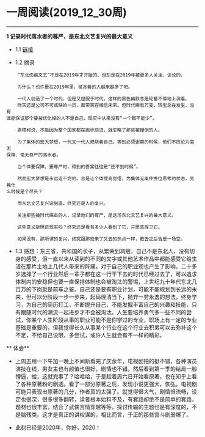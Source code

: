 # 一周阅读(2019_12_30周)

---

**1 记录时代落水者的尊严，是东北文艺复兴的最大意义**

- 1.1 [链接](https://mp.weixin.qq.com/s/WmsLiKJcwVdErm6u1zsS2g)

- 1.2 摘录
~~~
    “东北伤痕文艺”不是在2019年才开始的，但却是在2019年被更多人关注、谈论的。  
    
    为什么？也许是在2019年里，被冻着的人越来越多了吧。  

    一代人创造了一个时代，但是又屈服于时代，这样的黑色幽默总是轮番不停地上演着。  
    昨天还是公司不可或缺的一员，面带笑容相信未来。但时代瞬息万变，转型总在发生，没有  
谁能保证那个要被优化掉的人不是自己，现实中从来没有“一个都不能少”。  

    贾樟柯说，不能因为整个国家都在跑步前进，就忽略了那些被撞倒的人。  

    为了集体的宏大梦想，一代又一代人燃烧着自己。等到必须谢幕的时候，他们不应沦为毫无  
保障、毫无尊严的落水者。  

    当个体要保障、要尊严时，得到的答案往往是“还不到时候”。

    然而宏大梦想是永远追不完的。总是让个体提高觉悟，为集体无条件换位思考的状态，究竟什  
么时候是个尽头？  

    而东北文艺复兴说到底，终究还是人的复兴。  
    
    关注那些被时代痛击的人，记录他们的尊严，是这场东北文艺复兴的最大意义。  
    
    这些意义能照进现实吗？终究还是看有多少人看到了它，并愿意捍卫它。  
    
    如果没有，那所谓的复兴，终究跟那些来了又去的热点一样，散去之后皆是一场空。
~~~

- 1.3 感想：东三省，共和国的长子，从繁荣到凋敝，自己不是东北人，没有切身的感受，但一直以来从读到的不同的文字或其他艺术作品中都能感受它给生活在那片土地上几代人带来的阵痛。对于自己的职业观也产生了影响，二十多岁选择了一个行业然后一辈子都在这一行干下去的时代已经过去了，可以追求体制内的安稳但也要一直保持体制也会被淘汰的警惕，上世纪九十年代东北几百万的下岗就是前车之鉴。自己还是要有职业计划，可能不能规划到长远的未来，但可以分阶段一步一步来，起码理清当下，抛弃一劳永逸的想法，终身学习，为自己的简历打工，不断提升自己，不能发掘丰富自己的兴趣和技能，只有跟随时代的潮流一起进步才不会被淘汰。人生要培养勇气多一些不同的尝试，你某个人生阶段从事的职业可能不是你学过的专业，职场上有一定的专业基础是重要的，但我觉得长久从事某个行业在这个行业去积累可以去弥补这个不足，不给自己设限，多尝试，或许人生就会有不一样的精彩。


** 体会**

- 上周五用一下午加一晚上不间断看完了庆余年，电视剧拍的挺不错，各种演员演技在线，男女主也有颜值也很好，剧情也不错。然后看到第一季的结局一脸懵逼，蛤，这就完事了？哈哈哈，于是趁着周六日开始看原著，也在知乎上看了各种原著粉的剧透。看了一部分原著之后，发现小说更强大，恢弘，电视剧可能只表现出原著的几分，作者真的太强了。就觉得很大气，剧情很流畅，设定也很深，很多很多翻转，读者根本始料不及，有套路却绝不是简单的套路，题材也很丰富，结合了武侠言情穿越等等，探讨传输的主题也是有深度的，不是脑残类。这才是真正的讲权谋的，相比而言，于正的那些宫斗剧弱爆了。

- 此刻已经是2020年，你好，2020！